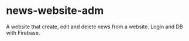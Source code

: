# news-website-adm
A website that create, edit and delete news from a website. Login and DB with Firebase.
